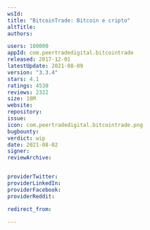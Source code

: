 ```yaml
---
wsId: 
title: "BitcoinTrade: Bitcoin e cripto"
altTitle: 
authors:

users: 100000
appId: com.peertradedigital.bitcointrade
released: 2017-12-01
latestUpdate: 2021-08-09
version: "3.3.4"
stars: 4.1
ratings: 4530
reviews: 2322
size: 18M
website: 
repository: 
issue: 
icon: com.peertradedigital.bitcointrade.png
bugbounty: 
verdict: wip
date: 2021-08-02
signer: 
reviewArchive:


providerTwitter: 
providerLinkedIn: 
providerFacebook: 
providerReddit: 

redirect_from:

---
```



